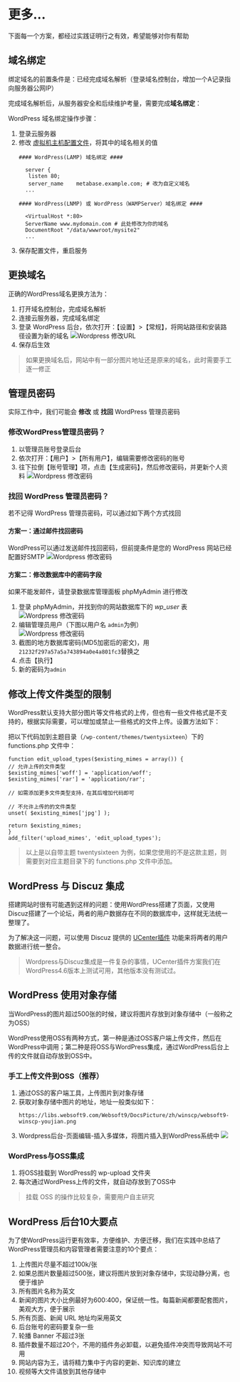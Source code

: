 # 更多...

下面每一个方案，都经过实践证明行之有效，希望能够对你有帮助

## 域名绑定

绑定域名的前置条件是：已经完成域名解析（登录域名控制台，增加一个A记录指向服务器公网IP）  

完成域名解析后，从服务器安全和后续维护考量，需要完成**域名绑定**：

WordPress 域名绑定操作步骤：

1. 登录云服务器
2. 修改 [虚拟机主机配置文件](/zh/stack-components.html#wordpress路径)，将其中的域名相关的值
   ```text
   #### WordPress(LAMP) 域名绑定 #### 

     server {
      listen 80;
      server_name    metabase.example.com; # 改为自定义域名
     ...

   #### WordPress(LNMP) 或 WordPress（WAMPServer）域名绑定 #### 

     <VirtualHost *:80>
     ServerName www.mydomain.com # 此处修改为你的域名
     DocumentRoot "/data/wwwroot/mysite2"
     ...
   ```
3. 保存配置文件，重启服务

## 更换域名

正确的WordPress域名更换方法为：

1. 打开域名控制台，完成域名解析
2. 连接云服务器，完成域名绑定
3. 登录 WordPress 后台，依次打开：【设置】>【常规】，将网站路径和安装路径设置为新的域名
   ![Wordpress 修改URL](https://libs.websoft9.com/Websoft9/DocsPicture/zh/wordpress/wordpress-modifyurls-websoft9.png)
4. 保存后生效

> 如果更换域名后，网站中有一部分图片地址还是原来的域名，此时需要手工逐一修正

## 管理员密码

实际工作中，我们可能会 **修改** 或 **找回** WordPress 管理员密码

### 修改WordPress管理员密码？

1. 以管理员账号登录后台
2. 依次打开：【用户】>【所有用户】，编辑需要修改密码的账号
3. 往下拉倒【账号管理】项，点击【生成密码】，然后修改密码，并更新个人资料 
   ![Wordpress 修改密码](https://libs.websoft9.com/Websoft9/DocsPicture/zh/wordpress/wordpress-modifypw-websoft9.png)

### 找回 WordPress 管理员密码？

若不记得 WordPress 管理员密码，可以通过如下两个方式找回

#### 方案一：通过邮件找回密码

WordPress可以通过发送邮件找回密码，但前提条件是您的 WordPress 网站已经配置好SMTP
![Wordpress 修改密码](https://libs.websoft9.com/Websoft9/DocsPicture/zh/wordpress/wordpress-forgetpw-websoft9.png)

#### 方案二：修改数据库中的密码字段

如果不能发邮件，请登录数据库管理面板 phpMyAdmin 进行修改

1. 登录 phpMyAdmin，并找到你的网站数据库下的 *wp_user* 表
   ![Wordpress 修改密码](https://libs.websoft9.com/Websoft9/DocsPicture/zh/wordpress/wordpress-wpusers-websoft9.png)
2. 编辑管理员用户（下图以用户名 `admin`为例）  
   ![Wordpress 修改密码](https://libs.websoft9.com/Websoft9/DocsPicture/zh/wordpress/wordpress-wpuserspw-websoft9.png)
3. 截图的地方数据库密码(MD5加密后的密文)，用`21232f297a57a5a743894a0e4a801fc3`替换之
4. 点击【执行】
3. 新的密码为`admin`

## 修改上传文件类型的限制

WordPress默认支持大部分图片等文件格式的上传，但也有一些文件格式是不支持的，根据实际需要，可以增加或禁止一些格式的文件上传。设置方法如下：

把以下代码加到主题目录（```/wp-content/themes/twentysixteen```）下的 functions.php 文件中：
	
   	function edit_upload_types($existing_mimes = array()) {
	// 允许上传的文件类型
	$existing_mimes['woff'] = 'application/woff';
	$existing_mimes['rar'] = 'application/rar';
	
    // 如需添加更多文件类型支持，在其后增加代码即可

	// 不允许上传的的文件类型
	unset( $existing_mimes['jpg'] );

	return $existing_mimes;
	}
	add_filter('upload_mimes', 'edit_upload_types');
    
> 以上是以自带主题 twentysixteen 为例，如果您使用的不是这款主题，则需要到对应主题目录下的 functions.php 文件中添加。

## WordPress 与 Discuz 集成

搭建网站时很有可能遇到这样的问题：使用WordPress搭建了页面，又使用Discuz搭建了一个论坛，两者的用户数据存在不同的数据库中，这样就无法统一整理了。

为了解决这一问题，可以使用 Discuz 提供的 [UCenter插件](https://wordpress.org/plugins/ucenter-integration/) 功能来将两者的用户数据进行统一整合。

> Wordpress与Discuz集成是一件复杂的事情，UCenter插件方案我们在WordPress4.6版本上测试可用，其他版本没有测试过。

## WordPress 使用对象存储

当WordPress的图片超过500张的时候，建议将图片存放到对象存储中（一般称之为OSS）  

WordPress使用OSS有两种方式，第一种是通过OSS客户端上传文件，然后在WordPress中调用；第二种是将OSS与WordPress集成，通过WordPress后台上传的文件就自动存放到OSS中。

### 手工上传文件到OSS（推荐）

1. 通过OSS的客户端工具，上传图片到对象存储
2. 获取对象存储中图片的地址，地址一般类似如下：
   ```
   https://libs.websoft9.com/Websoft9/DocsPicture/zh/winscp/websoft9-winscp-youjian.png
   ```
3. Wordpress后台-页面编辑-插入多媒体，将图片插入到WordPress系统中
   ![](https://libs.websoft9.com/Websoft9/DocsPicture/zh/aliyun/aliyun-oss-adresstowp-websoft9.png)

### WordPress与OSS集成

1. 将OSS挂载到 WordPress的 wp-upload 文件夹
2. 每次通过WordPress上传的文件，就自动存放到了OSS中

> 挂载 OSS 的操作比较复杂，需要用户自主研究

## WordPress 后台10大要点

为了使WordPress运行更有效率，方便维护、方便迁移，我们在实践中总结了WordPress管理员和内容管理者需要注意的10个要点：

1. 上传图片尽量不超过100k/张
2. 如果总图片数量超过500张，建议将图片放到对象存储中，实现动静分离，也便于维护
3. 所有图片名称为英文
4. 新闻的图片大小比例最好为600:400，保证统一性。每篇新闻都要配套图片，美观大方，便于展示
5. 所有页面、新闻 URL 地址均采用英文
6. 后台账号的密码要复杂一些
7. 轮播 Banner 不超过3张
8. 插件数量不超过20个，不用的插件务必卸载，以避免插件冲突而导致网站不可用
9. 网站内容为王，请将精力集中于内容的更新、知识库的建立
10. 视频等大文件请放到其他存储中